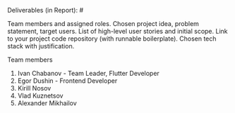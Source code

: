 Deliverables (in Report): #

Team members and assigned roles.
Chosen project idea, problem statement, target users.
List of high-level user stories and initial scope.
Link to your project code repository (with runnable boilerplate).
Chosen tech stack with justification.

Team members
1. Ivan Chabanov - Team Leader, Flutter Developer
2. Egor Dushin - Frontend Developer
3. Kirill Nosov	
4. Vlad Kuznetsov 
5. Alexander Mikhailov